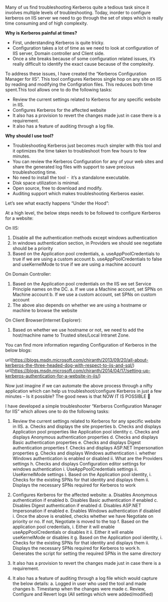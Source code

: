 Many of us find troubleshooting Kerberos quite a tedious task since it involves multiple levels of troubleshooting. Today, inorder to configure kerberos on IIS server we need to go through the set of steps which is really time consuming and of high complexity.

<b>Why is Kerberos painful at times?</b>

<ul>
<li>First, understanding Kerberos is quite tricky.</li>
<li>Configuration takes a lot of time as we need to look at configuration of IIS server, Domain controller and Client side.</li>
<li>Once a site breaks because of some configuration related issues, it’s really difficult to identify the exact cause because of the complexity.</li>
</ul>

To address these issues, I have created the “Kerberos Configuration Manager for IIS”. This tool configures Kerberos single hop on any site on IIS by reading and modifying the Configration files. This reduces both time spent.This tool allows one to do the following tasks:

<ul>
<li>Review the current settings related to Kerberos for any specific website in IIS.</li>
<li>Configures Kerberos for the affected website</li>
<li>It also has a provision to revert the changes made just in case there is a requirement.</li>
<li>It also has a feature of auditing through a log file.</li>
</ul>

<b>Why should I use tool?</b>

<ul>
<li>Troubleshooting Kerberos just becomes much simpler with this tool and it optimizes the time taken to troubleshoot from few hours to few minutes.</li>
<li>You can review the Kerberos Configuration for any of your web sites and share the generated log files with support to save precious troubleshooting time.</li>
<li>No need to install the tool -  it’s a standalone executable.</li>
<li>Disk space utilization is minimal.</li>
<li>Open source, free to download and modify.</li>
<li>Auditing support which makes troubleshooting Kerberos easier.</li>
</ul>	

Let’s see what exactly happens “Under the Hood”:

At a high level, the below steps needs to be followed to configure Kerberos for a website:

On IIS:

1.	Disable all the authentication methods except windows authentication
2.	In windows authentication section, in Providers we should see negotiate should be a priority
3.	Based on the Application pool credentials,
a.	useAppPoolCredentials to true if we are using a custom account
b.	useAppPoolCredentials to false and useKernelMode to true if we are using a machine account

On Domain Controller:

1.	Based on the Application pool credentials on the IIS we set Service Principle names on the DC.
a.	If we use a Machine account, set SPNs on Machine account
b.	If we use a custom account, set SPNs on custom account
2.	The above also depends on whether we are using a hostname or machine to browse the website

On Client Browser(Internet Explorer):

1.	Based on whether we use hostname or not, we need to add the host/machine name to Trusted sites/Local Intranet Zone.

You can find more information regarding Configuration of Kerberos in the below blogs:

url(https://blogs.msdn.microsoft.com/chiranth/2013/09/20/all-about-kerberos-the-three-headed-dog-with-respect-to-iis-and-sql/)
url(https://blogs.msdn.microsoft.com/chiranth/2014/04/17/setting-up-kerberos-authentication-for-a-website-in-iis/)


Now just imagine if we can automate the above process through a nifty application which can help us troubleshoot/configure Kerberos in just a few minutes – Is it possible? The good news is that NOW IT IS POSSIBLE 

I have developed a simple troubleshooter “Kerberos Configuration Manager for IIS” which allows one to do the following tasks:

1.	Review the current settings related to Kerberos for any specific website in IIS. 
a.	Checks and displays the site properties
b.	Checks and displays Application pool properties like Application pool identity
c.	Checks and displays Anonymous authentication properties
d.	Checks and displays Basic authentication properties
e.	Checks and displays Digest authentication properties
f.	Checks and displays ASP.NET Impersonation properties
g.	Checks and displays Windows authentication
i.	whether Windows authentication is enabled or disabled
ii.	What are the Providers settings
h.	Checks and displays Configuration editor settings for windows authentication
i.	UseAppPoolCredentials settings 
ii.	UseKernelMode settings
i.	Based on the Application pool identity, 
i.	Checks for the existing SPNs for that identity and displays them
ii.	Displays the necessary SPNs required for Kerberos to work 

2.	Configures Kerberos for the affected website:
a.	Disables Anonymous authentication if enabled
b.	Disables Basic authentication if enabled
c.	Disables Digest authentication if enabled
d.	Disables ASP.NET Impersonation if enabled
e.	Enables Windows authentication if disabled
i.	Once the above is enabled, checks whether we have Negotiate on priority or no. If not, Negotiate is moved to the top
f.	Based on the application pool credentials,
i.	Either it will enable useAppPoolCredentials or disables it
ii.	Either it will enable useKernelMode or disables it
g.	Based on the Application pool identity, 
i.	Checks for the existing SPNs for that identity and displays them
ii.	Displays the necessary SPNs required for Kerberos to work 
h.	Generates the script for setting the required SPNs in the same directory

3.	It also has a provision to revert the changes made just in case there is a requirement.

4.	It also has a feature of auditing through a log file which would capture the below details:
a.	Logged in user who used the tool and made changes
b.	Timestamp when the changes were made
c.	Review, Configure and Revert logs (All settings which were added/modified)
